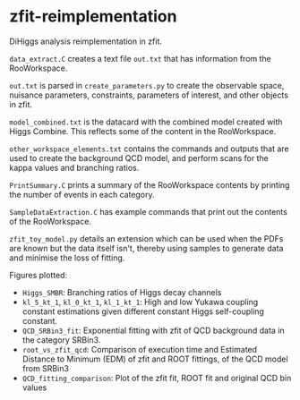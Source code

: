 # zfit-reimplementation
DiHiggs analysis reimplementation in zfit. 

`data_extract.C` creates a text file `out.txt` that has information from the RooWorkspace. 

`out.txt` is parsed in `create_parameters.py` to create the observable space, nuisance parameters, constraints, parameters of interest, and other objects in zfit. 

`model_combined.txt` is the datacard with the combined model created with Higgs Combine. This reflects some of the content in the RooWorkspace. 

`other_workspace_elements.txt` contains the commands and outputs that are used to create the background QCD model, and perform scans for the kappa values and branching ratios. 

`PrintSummary.C` prints a summary of the RooWorkspace contents by printing the number of events in each category.  

`SampleDataExtraction.C` has example commands that print out the contents of the RooWorkspace.

`zfit_toy_model.py` details an extension which can be used when the PDFs are known but the data itself isn't, thereby using samples to generate data and minimise the loss of fitting. 

Figures plotted:
-   `Higgs_SMBR`: Branching ratios of Higgs decay channels
-   `kl_5_kt_1`, `kl_0_kt_1`, `kl_1_kt_1`: High and low Yukawa coupling constant estimations given different constant Higgs self-coupling constant.
-   `QCD_SRBin3_fit`: Exponential fitting with zfit of QCD background data in the category SRBin3.
-   `root_vs_zfit_qcd`: Comparison of execution time and Estimated Distance to Minimum (EDM) of zfit and ROOT fittings, of the QCD model from SRBin3
-   `QCD_fitting_comparison`: Plot of the zfit fit, ROOT fit and original QCD bin values
